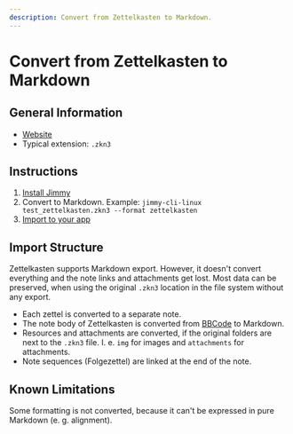 ```yaml
---
description: Convert from Zettelkasten to Markdown.
---
```


# Convert from Zettelkasten to Markdown

## General Information

- [Website](http://zettelkasten.danielluedecke.de/)
- Typical extension: `.zkn3`

## Instructions

1. [Install Jimmy](../index.md#installation)
2. Convert to Markdown. Example: `jimmy-cli-linux test_zettelkasten.zkn3 --format zettelkasten`
3. [Import to your app](../import_instructions.md)

## Import Structure

Zettelkasten supports Markdown export. However, it doesn't convert everything and the note links and attachments get lost. Most data can be preserved, when using the original `.zkn3` location in the file system without any export.

- Each zettel is converted to a separate note.
- The note body of Zettelkasten is converted from [BBCode](https://en.wikipedia.org/wiki/BBCode) to Markdown.
- Resources and attachments are converted, if the original folders are next to the `.zkn3` file. I. e. `img` for images and `attachments` for attachments.
- Note sequences (Folgezettel) are linked at the end of the note.

## Known Limitations

Some formatting is not converted, because it can't be expressed in pure Markdown (e. g. alignment).
